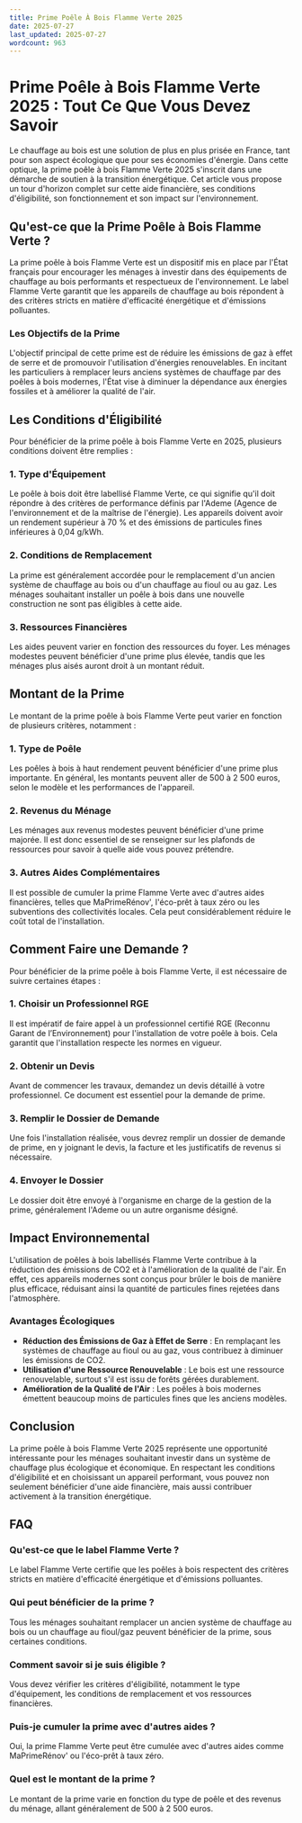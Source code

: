 ```yaml
---
title: Prime Poêle À Bois Flamme Verte 2025
date: 2025-07-27
last_updated: 2025-07-27
wordcount: 963
---
```


# Prime Poêle à Bois Flamme Verte 2025 : Tout Ce Que Vous Devez Savoir

Le chauffage au bois est une solution de plus en plus prisée en France, tant pour son aspect écologique que pour ses économies d'énergie. Dans cette optique, la prime poêle à bois Flamme Verte 2025 s'inscrit dans une démarche de soutien à la transition énergétique. Cet article vous propose un tour d'horizon complet sur cette aide financière, ses conditions d'éligibilité, son fonctionnement et son impact sur l'environnement.

## Qu'est-ce que la Prime Poêle à Bois Flamme Verte ?

La prime poêle à bois Flamme Verte est un dispositif mis en place par l'État français pour encourager les ménages à investir dans des équipements de chauffage au bois performants et respectueux de l'environnement. Le label Flamme Verte garantit que les appareils de chauffage au bois répondent à des critères stricts en matière d'efficacité énergétique et d'émissions polluantes.

### Les Objectifs de la Prime

L'objectif principal de cette prime est de réduire les émissions de gaz à effet de serre et de promouvoir l'utilisation d'énergies renouvelables. En incitant les particuliers à remplacer leurs anciens systèmes de chauffage par des poêles à bois modernes, l'État vise à diminuer la dépendance aux énergies fossiles et à améliorer la qualité de l'air.

## Les Conditions d'Éligibilité

Pour bénéficier de la prime poêle à bois Flamme Verte en 2025, plusieurs conditions doivent être remplies :

### 1. Type d'Équipement

Le poêle à bois doit être labellisé Flamme Verte, ce qui signifie qu'il doit répondre à des critères de performance définis par l'Ademe (Agence de l'environnement et de la maîtrise de l'énergie). Les appareils doivent avoir un rendement supérieur à 70 % et des émissions de particules fines inférieures à 0,04 g/kWh.

### 2. Conditions de Remplacement

La prime est généralement accordée pour le remplacement d'un ancien système de chauffage au bois ou d'un chauffage au fioul ou au gaz. Les ménages souhaitant installer un poêle à bois dans une nouvelle construction ne sont pas éligibles à cette aide.

### 3. Ressources Financières

Les aides peuvent varier en fonction des ressources du foyer. Les ménages modestes peuvent bénéficier d'une prime plus élevée, tandis que les ménages plus aisés auront droit à un montant réduit.

## Montant de la Prime

Le montant de la prime poêle à bois Flamme Verte peut varier en fonction de plusieurs critères, notamment :

### 1. Type de Poêle

Les poêles à bois à haut rendement peuvent bénéficier d'une prime plus importante. En général, les montants peuvent aller de 500 à 2 500 euros, selon le modèle et les performances de l'appareil.

### 2. Revenus du Ménage

Les ménages aux revenus modestes peuvent bénéficier d'une prime majorée. Il est donc essentiel de se renseigner sur les plafonds de ressources pour savoir à quelle aide vous pouvez prétendre.

### 3. Autres Aides Complémentaires

Il est possible de cumuler la prime Flamme Verte avec d'autres aides financières, telles que MaPrimeRénov', l'éco-prêt à taux zéro ou les subventions des collectivités locales. Cela peut considérablement réduire le coût total de l'installation.

## Comment Faire une Demande ?

Pour bénéficier de la prime poêle à bois Flamme Verte, il est nécessaire de suivre certaines étapes :

### 1. Choisir un Professionnel RGE

Il est impératif de faire appel à un professionnel certifié RGE (Reconnu Garant de l’Environnement) pour l'installation de votre poêle à bois. Cela garantit que l'installation respecte les normes en vigueur.

### 2. Obtenir un Devis

Avant de commencer les travaux, demandez un devis détaillé à votre professionnel. Ce document est essentiel pour la demande de prime.

### 3. Remplir le Dossier de Demande

Une fois l'installation réalisée, vous devrez remplir un dossier de demande de prime, en y joignant le devis, la facture et les justificatifs de revenus si nécessaire.

### 4. Envoyer le Dossier

Le dossier doit être envoyé à l'organisme en charge de la gestion de la prime, généralement l'Ademe ou un autre organisme désigné.

## Impact Environnemental

L'utilisation de poêles à bois labellisés Flamme Verte contribue à la réduction des émissions de CO2 et à l'amélioration de la qualité de l'air. En effet, ces appareils modernes sont conçus pour brûler le bois de manière plus efficace, réduisant ainsi la quantité de particules fines rejetées dans l'atmosphère.

### Avantages Écologiques

- **Réduction des Émissions de Gaz à Effet de Serre** : En remplaçant les systèmes de chauffage au fioul ou au gaz, vous contribuez à diminuer les émissions de CO2.
- **Utilisation d'une Ressource Renouvelable** : Le bois est une ressource renouvelable, surtout s'il est issu de forêts gérées durablement.
- **Amélioration de la Qualité de l'Air** : Les poêles à bois modernes émettent beaucoup moins de particules fines que les anciens modèles.

## Conclusion

La prime poêle à bois Flamme Verte 2025 représente une opportunité intéressante pour les ménages souhaitant investir dans un système de chauffage plus écologique et économique. En respectant les conditions d'éligibilité et en choisissant un appareil performant, vous pouvez non seulement bénéficier d'une aide financière, mais aussi contribuer activement à la transition énergétique.

## FAQ

### Qu'est-ce que le label Flamme Verte ?

Le label Flamme Verte certifie que les poêles à bois respectent des critères stricts en matière d'efficacité énergétique et d'émissions polluantes.

### Qui peut bénéficier de la prime ?

Tous les ménages souhaitant remplacer un ancien système de chauffage au bois ou un chauffage au fioul/gaz peuvent bénéficier de la prime, sous certaines conditions.

### Comment savoir si je suis éligible ?

Vous devez vérifier les critères d'éligibilité, notamment le type d'équipement, les conditions de remplacement et vos ressources financières.

### Puis-je cumuler la prime avec d'autres aides ?

Oui, la prime Flamme Verte peut être cumulée avec d'autres aides comme MaPrimeRénov' ou l'éco-prêt à taux zéro.

### Quel est le montant de la prime ?

Le montant de la prime varie en fonction du type de poêle et des revenus du ménage, allant généralement de 500 à 2 500 euros.